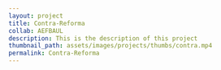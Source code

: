 ```yaml
---
layout: project
title: Contra-Reforma
collab: AEFBAUL
description: This is the description of this project
thumbnail_path: assets/images/projects/thumbs/contra.mp4
permalink: Contra-Reforma
---
```

